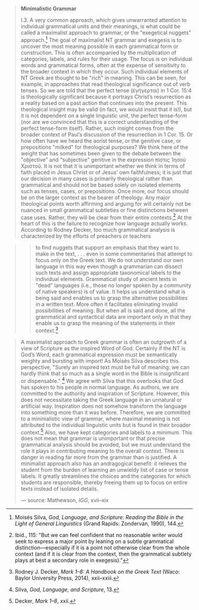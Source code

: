 
> **Minimalistic Grammar**
> 
> I.3. A very common approach, which gives unwarranted attention to individual grammatical units and their meanings, is what could be called a maximalist approach to grammar, or the "exegetical nuggets" approach.[^2] The goal of maximalist NT grammar and exegesis is to uncover the most meaning possible in each grammatical form or construction. This is often accompanied by the multiplication of categories, labels, and rules for their usage. The focus is on individual words and grammatical forms, often at the expense of sensitivity to the broader context in which they occur. Such individual elements of NT Greek are thought to be "rich" in meaning. This can be seen, for example, in approaches that read theological significance out of verb tenses. So we are told that the perfect tense (ἐγήγερται) in 1 Cor. 15:4 is theologically significant because it portrays Christ’s resurrection as a reality based on a past action that continues into the present. This theological insight may be valid (in fact, we would insist that it is!), but it is not dependent on a single linguistic unit, the perfect tense-form (nor are we convinced that this is a correct understanding of the perfect tense-form itself). Rather, such insight comes from the broader context of Paul’s discussion of the resurrection in 1 Cor. 15. Or how often have we heard the aorist tense, or the genitive case, or prepositions "milked" for theological purposes? We think here of the weight that has sometimes been given to the debate between the "objective" and "subjective" genitive in the expression πίστις Ἰησοῦ Χριστοῦ. It is not that it is unimportant whether we think in terms of faith placed in Jesus Christ or of Jesus’ own faithfulness; it is just that our decision in many cases is primarily theological rather than grammatical and should not be based solely on isolated elements such as tenses, cases, or prepositions. Once more, our focus should be on the larger context as the bearer of theology. Any major theological points worth affirming and arguing for will certainly not be nuanced in small grammatical subtleties or fine distinctions between case uses. Rather, they will be clear from their entire contexts.[^3] At the heart of this is the failure to recognize how language actually works. According to Rodney Decker, too much grammatical analysis is characterized by the efforts of preachers or teachers


> > to find nuggets that support an emphasis that they want to make in the text, . . . even in some commentaries that attempt to focus only on the Greek text. We do not understand our own language in this way even though a grammarian can dissect such texts and assign appropriate taxonomical labels to the individual elements. Grammatical study of ancient texts in "dead" languages (i.e., those no longer spoken by a community of native speakers) is of value. It helps us understand what is being said and enables us to grasp the alternative possibilities in a written text. More often it facilitates eliminating invalid possibilities of meaning. But when all is said and done, all the grammatical and syntactical data are important only in that they enable us to grasp the meaning of the statements in their context.[^4]

> A maximalist approach to Greek grammar is often an outgrowth of a view of Scripture as the inspired Word of God. Certainly if the NT is God’s Word, each grammatical expression must be semantically weighty and bursting with import! As Moisés Silva describes this perspective, "Surely an inspired text must be full of meaning: we can hardly think that so much as a single word in the Bible is insignificant or dispensable." [^5] We agree with Silva that this overlooks that God has spoken to his people in normal language. As authors, we are committed to the authority and inspiration of Scripture. However, this does not necessitate taking the Greek language in an unnatural or artificial way. Inspiration does not somehow transform the language into something more than it was before. Therefore, we are committed to a minimalistic view of grammar, where maximal meaning is not attributed to the individual linguistic units but is found in their broader context.[^6] Also, we have kept categories and labels to a minimum. This does not mean that grammar is unimportant or that precise grammatical analysis should be avoided, but we must understand the role it plays in contributing meaning to the overall context. There is danger in reading far more from the grammar than is justified. A minimalist approach also has an andragogical benefit: it relieves the student from the burden of learning an unwieldy list of case or tense labels. It greatly streamlines the choices and the categories for which students are responsible, thereby freeing them up to focus on entire texts instead of isolated details.
> 
> — source: Mathewson, *IGG*, xvii–xix

[^2]: Moisés Silva, *God, Language, and Scripture: Reading the Bible in the Light of General Linguistics* (Grand Rapids: Zondervan, 1990), 144.
[^3]: Ibid., 115: "But we can feel confident that no reasonable writer would seek to express a major point by leaning on a subtle grammatical distinction—especially if it is a point not otherwise clear from the whole context (and if it is clear from the context, then the grammatical subtlety plays at best a secondary role in exegesis)." 
[^4]: Rodney J. Decker, *Mark 1–8: A Handbook on the Greek Text* (Waco: Baylor University Press, 2014), xxii–xxiii.
[^5]: Silva, *God, Language, and Scripture*, 13.
[^6]: Decker, *Mark 1–8*, xxii.

